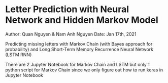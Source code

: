 # Letter Prediction with Neural Network and Hidden Markov Model
Author: Quan Nguyen & Nam Anh Nguyen
Date: Jan 17th, 2021

Predicting missing letters with Markov Chain (with Bayes approach for probability) and Long Short-Term Memory Recurrence Neural Network (LSTM RNN)

There are 2 Jupyter Notebook for Markov Chain and LSTM but only 1 python script for Markov Chain since we only figure out how to run keras in Jupyter Notebook
